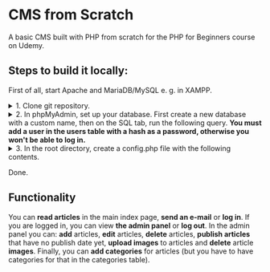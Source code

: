 # CMS from Scratch

A basic CMS built with PHP from scratch for the PHP for Beginners course on Udemy.

## Steps to build it locally:

First of all, start Apache and MariaDB/MySQL e. g. in XAMPP.

<details>
  <summary>1. Clone git repository.</summary>

```
git clone https://github.com/m-ahlstrom/cms_from_scratch_php.git
```

</details>

<details>
  <summary>2. In phpMyAdmin, set up your database. First create a new database with a custom name, then on the SQL tab, run the following query. <strong>You must add a user in the users table with a hash as a password, otherwise you won't be able to log in.</strong></summary>

```SQL
CREATE TABLE `articles` (
  `id` int(20) NOT NULL,
  `title` varchar(128) NOT NULL,
  `content` text NOT NULL,
  `published_at` datetime DEFAULT NULL,
  `image_file` varchar(200) DEFAULT NULL
) ENGINE=InnoDB DEFAULT CHARSET=utf8mb4 COLLATE=utf8mb4_general_ci;

CREATE TABLE `article_category` (
  `article_id` int(11) NOT NULL,
  `category_id` int(11) NOT NULL
) ENGINE=InnoDB DEFAULT CHARSET=utf8mb4 COLLATE=utf8mb4_general_ci;

CREATE TABLE `categories` (
  `id` int(11) NOT NULL,
  `name` varchar(128) NOT NULL
) ENGINE=InnoDB DEFAULT CHARSET=utf8mb4 COLLATE=utf8mb4_general_ci;

CREATE TABLE `users` (
  `id` int(11) NOT NULL,
  `username` varchar(30) NOT NULL,
  `password` varchar(256) NOT NULL
) ENGINE=InnoDB DEFAULT CHARSET=utf8mb4 COLLATE=utf8mb4_general_ci;

ALTER TABLE `articles`
  ADD PRIMARY KEY (`id`),
  ADD UNIQUE KEY `id` (`id`),
  ADD UNIQUE KEY `published_at` (`published_at`);

ALTER TABLE `article_category`
  ADD PRIMARY KEY (`article_id`,`category_id`),
  ADD KEY `category_id` (`category_id`);

ALTER TABLE `categories`
  ADD PRIMARY KEY (`id`),
  ADD KEY `name` (`name`);

ALTER TABLE `users`
  ADD PRIMARY KEY (`id`),
  ADD UNIQUE KEY `username` (`username`);


ALTER TABLE `articles`
  MODIFY `id` int(20) NOT NULL AUTO_INCREMENT;

ALTER TABLE `categories`
  MODIFY `id` int(11) NOT NULL AUTO_INCREMENT;

ALTER TABLE `users`
  MODIFY `id` int(11) NOT NULL AUTO_INCREMENT;


ALTER TABLE `article_category`
  ADD CONSTRAINT `article_category_ibfk_1` FOREIGN KEY (`article_id`) REFERENCES `articles` (`id`) ON DELETE CASCADE ON UPDATE CASCADE,
  ADD CONSTRAINT `article_category_ibfk_2` FOREIGN KEY (`category_id`) REFERENCES `categories` (`id`) ON DELETE CASCADE ON UPDATE CASCADE;
```

</details>

<details>
  <summary>3. In the root directory, create a config.php file with the following contents.</summary>

```php
<?php

/**
 * Configuration settings
 */

define('DB_HOST', 'localhost');
define('DB_NAME', 'YOUR-DB-NAME');
define('DB_USER', 'YOUR-DB-USERNAME');
define('DB_PASS', 'YOUR-DB-PASSWORD');

define('SMTP_HOST', 'YOUR-SMTP-SERVER'); (e. g. smtp.gmail.com)
define('SMTP_USER', 'YOUR-EMAIL-ADDRESS');
define('SMTP_PASS', 'YOUR-EMAIL-PASSWORD');

// * Must also refresh the contact.php $mail contents with valid e-mail data.

define('SHOW_ERROR_DETAIL', true);

```

</details>

Done.

## Functionality

You can <strong>read articles</strong> in the main index page, <strong>send an e-mail</strong> or <strong>log in</strong>. If you are logged in, you can view <strong>the admin panel</strong> or <strong>log out</strong>. In the admin panel you can: <strong>add</strong> articles, <strong>edit</strong> articles, <strong>delete</strong> articles, <strong>publish articles</strong> that have no publish date yet, <strong>upload images</strong> to articles and <strong>delete</strong> article <strong>images</strong>. Finally, you can <strong>add categories</strong> for articles (but you have to have categories for that in the categories table).
